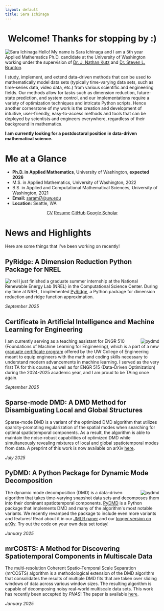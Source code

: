 ```yaml
---
layout: default
title: Sara Ichinaga
---
```


<center>
  <h1>Welcome! Thanks for stopping by :)</h1>
</center>

<img align="left" src="https://sichinaga.github.io/files/me-3.jpg" alt="Sara Ichinaga" class="left-image"/>

Hello! My name is Sara Ichinaga and I am a 5th year Applied Mathematics Ph.D. candidate at the University of Washington working under the supervision of [Dr. J. Nathan Kutz](https://faculty.washington.edu/kutz/) and [Dr. Steven L. Brunton](https://www.eigensteve.com/).

I study, implement, and extend data-driven methods that can be used to mathematically model data sets (typically time-varying data sets, such as time-series data, video data, etc.) from various scientific and engineering fields. Our methods allow for tasks such as dimension reduction, future-state prediction, and system control, and our implementations require a variety of optimization techniques and intricate Python scripts. Hence another cornerstone of my work is the creation and development of intuitive, user-friendly, easy-to-access methods and tools that can be deployed by scientists and engineers everywhere, regardless of their background in mathematics.

**I am currently looking for a postdoctoral position in data-driven mathematical science.**

# Me at a Glance
- **Ph.D. in Applied Mathematics**, University of Washington, **expected 2026**
- M.S. in Applied Mathematics, University of Washington, 2022
- B.S. in Applied and Computational Mathematical Sciences, University of Washington, 2021
- **Email:** [sarami7@uw.edu](mailto:sarami7@uw.edu)
- **Location:** Seattle, WA

<center>
<a href="https://sichinaga.github.io/files/CV-Sara-Ichinaga.pdf" class="btn-light">CV</a>
<a href="https://sichinaga.github.io/files/RESUME-Sara-Ichinaga.pdf" class="btn-light">Resume</a>
<a href="https://github.com/sichinaga/" class="btn-light">GitHub</a>
<a href="https://scholar.google.com/citations?user=3OPvyaAAAAAJ&hl=en&oi=ao" class="btn-light">Google Scholar</a>
</center>

# News and Highlights
Here are some things that I've been working on recently!

## PyRidge: A Dimension Reduction Python Package for NREL

<img align="left" src="https://sichinaga.github.io/files/nrel.svg" alt="nrel" class="small-left-image"/>

I just finished a graduate summer internship at the National Renewable Energy Lab (NREL) in the Computational Science Center. During my time at NREL, I implemented [PyRidge](https://github.com/NREL/PyRidge), a Python package for dimension reduction and ridge function approximation.

_September 2025_

## Certificate in Artificial Intelligence and Machine Learning for Engineering

<img align="right" src="https://sichinaga.github.io/files/aiml.png" alt="pydmd" class="small-right-image"/>

I am currently serving as a teaching assistant for ENGR 510 (Foundations of Machine Learning for Engineering), which is a part of a new [graduate certificate program](https://www.engr.washington.edu/admission/professional-masters-certificates/artificial-intelligence-and-machine-learning-certificate) offered by the UW College of Engineering meant to equip engineers with the math and coding skills necessary to understand modern advancements in machine learning. I served as the very first TA for this course, as well as for ENGR 515 (Data-Driven Optimization) during the 2024-2025 academic year, and I am proud to be TAing once again.

_September 2025_

## Sparse-mode DMD: A DMD Method for Disambiguating Local and Global Structures

Sparse-mode DMD is a variant of the optimized DMD algorithm that utilizes sparsity-promoting regularization of the spatial modes when searching for optimal spatiotemporal components. As a result, the algorithm is able to maintain the noise-robust capabilities of optimized DMD while simultaneously revealing mixtures of local and global spatiotemporal modes from data. A preprint of this work is now available on arXiv [here](https://arxiv.org/abs/2507.19787).

_July 2025_

## PyDMD: A Python Package for Dynamic Mode Decomposition

<img align="right" src="https://sichinaga.github.io/files/logo_PyDMD.png" alt="pydmd" class="small-right-image"/>

The dynamic mode decomposition (DMD) is a data-driven algorithm that takes time-varying snapshot data sets and decomposes them into their dominant spatiotemporal components. [PyDMD](https://github.com/PyDMD/PyDMD) is a Python package that implements DMD and many of the algorithm's most notable variants. We recently revamped the package to include even more variants and features! Read about it in our [JMLR paper](http://jmlr.org/papers/v25/24-0739.html) and our [longer version on arXiv](https://arxiv.org/abs/2402.07463). Try out the code on your own data set today!

_January 2025_

## mrCOSTS: A Method for Discovering Spatiotemporal Components in Multiscale Data
The multi-resolution Coherent Spatio-Temporal Scale Separation (mrCOSTS) algorithm is a methodological extension of the DMD algorithm that consolidates the results of multiple DMD fits that are taken over sliding windows of data across various window sizes. The resulting algorithm is capable of decomposing noisy real-world multiscale data sets. This work has recently been accepted by _PNAS_! The paper is available [here](https://www.pnas.org/doi/10.1073/pnas.2415786122).

_January 2025_
